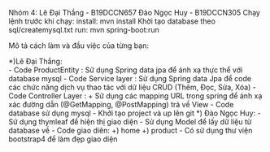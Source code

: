Nhóm 4:
 Lê Đại Thắng - B19DCCN657
 Đào Ngọc Huy - B19DCCN305
Chạy lệnh trước khi chạy:
install: mvn install
Khời tạo database theo sql/createmysql.txt
run: mvn spring-boot:run

Mô tả cách làm và đầu việc của từng bạn:

*)Lê Đại Thắng:  
      - Code ProductEntity : Sử dụng Spring data jpa để ánh xạ thực thể với database mysql
      - Code Service layer : Sử dụng Spring data Jpa để code các chức năng dịch vụ thao tác với dữ liệu CRUD (Thêm, Đọc, Sửa, Xóa)
      - Code Controller Layer : 
        + Sử dụng các mapping URL trong spring để ánh xạ xác đường dẫn (@GetMapping, @PostMapping) trả về View
      - Code database sử dụng mysql
      - Khởi tạo project và up lên git
*) Đào Ngọc Huy:
      - Sử dụng thymleaf để hiện thị giao diện
      - Sử dụng Model để lấy dữ liệu từ database về
      - Code giao diên: 
        +) home
        +) product
      - Có sử dụng thư viện bootstrap4 để làm đẹp giao diện
